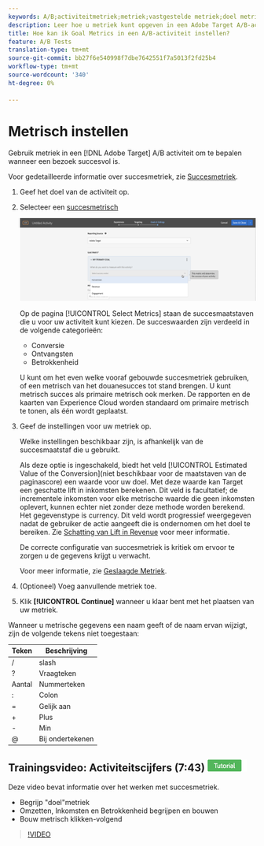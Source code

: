```yaml
---
keywords: A/B;activiteitmetriek;metriek;vastgestelde metriek;doel metrisch;activiteitenmontages;succes metrisch;omzetting;opbrengst;overeenkomst
description: Leer hoe u metriek kunt opgeven in een Adobe Target A/B-activiteit om te bepalen wanneer een bezoek succesvol is, zoals Omzetten, Opbrengst en Betrokkenheid.
title: Hoe kan ik Goal Metrics in een A/B-activiteit instellen?
feature: A/B Tests
translation-type: tm+mt
source-git-commit: bb27f6e540998f7dbe7642551f7a5013f2fd25b4
workflow-type: tm+mt
source-wordcount: '340'
ht-degree: 0%

---
```



# Metrisch instellen

Gebruik metriek in een [!DNL Adobe Target] A/B activiteit om te bepalen wanneer een bezoek succesvol is.

Voor gedetailleerde informatie over succesmetriek, zie [Succesmetriek](/help/c-activities/r-success-metrics/success-metrics.md#reference_D011575C85DA48E989A244593D9B9924).

1. Geef het doel van de activiteit op.
1. Selecteer een [succesmetrisch](/help/c-activities/r-success-metrics/success-metrics.md#reference_D011575C85DA48E989A244593D9B9924)

   ![Metrisch met successie selecteren](/help/c-activities/t-test-ab/t-test-create-ab/assets/ab_metrics-new.png)

   Op de pagina [!UICONTROL Select Metrics] staan de succesmaatstaven die u voor uw activiteit kunt kiezen. De succeswaarden zijn verdeeld in de volgende categorieën:

   * Conversie
   * Ontvangsten
   * Betrokkenheid

   U kunt om het even welke vooraf gebouwde succesmetriek gebruiken, of een metrisch van het douanesucces tot stand brengen. U kunt metrisch succes als primaire metrisch ook merken. De rapporten en de kaarten van Experience Cloud worden standaard om primaire metrisch te tonen, als één wordt geplaatst.
1. Geef de instellingen voor uw metriek op.

   Welke instellingen beschikbaar zijn, is afhankelijk van de succesmaatstaf die u gebruikt.

   Als deze optie is ingeschakeld, biedt het veld [!UICONTROL Estimated Value of the Conversion](niet beschikbaar voor de maatstaven van de paginascore) een waarde voor uw doel. Met deze waarde kan Target een geschatte lift in inkomsten berekenen. Dit veld is facultatief; de incrementele inkomsten voor elke metrische waarde die geen inkomsten oplevert, kunnen echter niet zonder deze methode worden berekend. Het gegevenstype is currency. Dit veld wordt progressief weergegeven nadat de gebruiker de actie aangeeft die is ondernomen om het doel te bereiken. Zie [Schatting van Lift in Revenue](/help/administrating-target/r-target-account-preferences/estimating-lift-in-revenue.md) voor meer informatie.

   De correcte configuratie van succesmetriek is kritiek om ervoor te zorgen u de gegevens krijgt u verwacht.

   Voor meer informatie, zie [Geslaagde Metriek](/help/c-activities/r-success-metrics/success-metrics.md#reference_D011575C85DA48E989A244593D9B9924).
1. (Optioneel) Voeg aanvullende metriek toe.
1. Klik **[!UICONTROL Continue]** wanneer u klaar bent met het plaatsen van uw metriek.

Wanneer u metrische gegevens een naam geeft of de naam ervan wijzigt, zijn de volgende tekens niet toegestaan:

| Teken | Beschrijving |
|--- |--- |
| / | slash |
| ? | Vraagteken |
| Aantal | Nummerteken |
| : | Colon |
| = | Gelijk aan |
| + | Plus |
| - | Min |
| @ | Bij ondertekenen |

## Trainingsvideo: Activiteitscijfers (7:43) ![Zelfstudie-badge](/help/assets/tutorial.png)

Deze video bevat informatie over het werken met succesmetriek.

* Begrijp &quot;doel&quot;metriek
* Omzetten, Inkomsten en Betrokkenheid begrijpen en bouwen
* Bouw metrisch klikken-volgend

>[!VIDEO](https://video.tv.adobe.com/v/17380)
